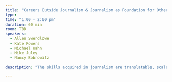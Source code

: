 ```yaml
---
title: "Careers Outside Journalism & Journalism as Foundation for Other Careers"
type:
time: "1:00 - 2:00 pm"
duration: 60 min
room: TBD
speakers:
  - Allen Swerdlowe
  - Kate Powers
  - Michael Kahn
  - Mike Juley
  - Nancy Bobrowitz

description: "The skills acquired in journalism are translatable, scalable and applicable across many different disciplines.  Journalists by nature of their work as story tellers are qualified to move on to a wide range of other roles.; yet journalists often fail to realize this and end up minimizing their opportunities and skill sets. In a data focused and infused world, such story telling communication skills are more important than ever. They are the art behind the science and our panelists are here to share where journalism took them in their career."

---
```

